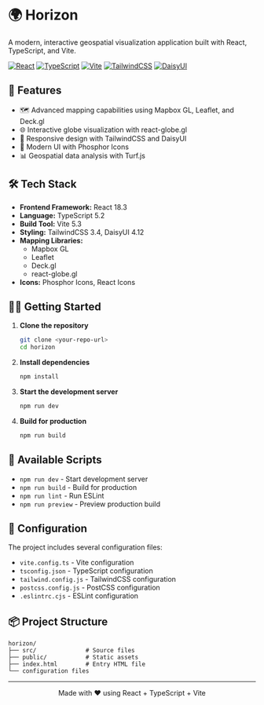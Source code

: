 # 🌍 Horizon

A modern, interactive geospatial visualization application built with React, TypeScript, and Vite.

[![React](https://img.shields.io/badge/React-18.3-blue.svg)](https://reactjs.org/)
[![TypeScript](https://img.shields.io/badge/TypeScript-5.2-blue.svg)](https://www.typescriptlang.org/)
[![Vite](https://img.shields.io/badge/Vite-5.3-646CFF.svg)](https://vitejs.dev/)
[![TailwindCSS](https://img.shields.io/badge/TailwindCSS-3.4-38B2AC.svg)](https://tailwindcss.com/)
[![DaisyUI](https://img.shields.io/badge/DaisyUI-4.12-5A0EF8.svg)](https://daisyui.com/)

## 🚀 Features

- 🗺️ Advanced mapping capabilities using Mapbox GL, Leaflet, and Deck.gl
- 🌐 Interactive globe visualization with react-globe.gl
- 📱 Responsive design with TailwindCSS and DaisyUI
- 🎨 Modern UI with Phosphor Icons
- 📊 Geospatial data analysis with Turf.js

## 🛠️ Tech Stack

- **Frontend Framework:** React 18.3
- **Language:** TypeScript 5.2
- **Build Tool:** Vite 5.3
- **Styling:** TailwindCSS 3.4, DaisyUI 4.12
- **Mapping Libraries:**
  - Mapbox GL
  - Leaflet
  - Deck.gl
  - react-globe.gl
- **Icons:** Phosphor Icons, React Icons

## 🏃‍♂️ Getting Started

1. **Clone the repository**
   ```bash
   git clone <your-repo-url>
   cd horizon
   ```

2. **Install dependencies**
   ```bash
   npm install
   ```

3. **Start the development server**
   ```bash
   npm run dev
   ```

4. **Build for production**
   ```bash
   npm run build
   ```

## 📝 Available Scripts

- `npm run dev` - Start development server
- `npm run build` - Build for production
- `npm run lint` - Run ESLint
- `npm run preview` - Preview production build

## 🔧 Configuration

The project includes several configuration files:

- `vite.config.ts` - Vite configuration
- `tsconfig.json` - TypeScript configuration
- `tailwind.config.js` - TailwindCSS configuration
- `postcss.config.js` - PostCSS configuration
- `.eslintrc.cjs` - ESLint configuration

## 📦 Project Structure

```
horizon/
├── src/              # Source files
├── public/           # Static assets
├── index.html        # Entry HTML file
└── configuration files
```



---

<div align="center">
Made with ❤️ using React + TypeScript + Vite
</div>
